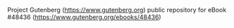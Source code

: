 Project Gutenberg (https://www.gutenberg.org) public repository for eBook #48436 (https://www.gutenberg.org/ebooks/48436)
